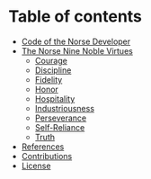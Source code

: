 # Table of contents

- [Code of the Norse Developer][chapter-intro]
- [The Norse Nine Noble Virtues][chapter-virtues]
    - [Courage][chapter-courage]
    - [Discipline][chapter-discipline]
    - [Fidelity][chapter-fidelity]
    - [Honor][chapter-honor]
    - [Hospitality][chapter-hospitality]
    - [Industriousness][chapter-industriousness]
    - [Perseverance][chapter-perseverance]
    - [Self-Reliance][chapter-self-reliance]
    - [Truth][chapter-truth]
- [References][chapter-references]
- [Contributions][chapter-contributions]
- [License][chapter-license]


[chapter-intro]: README.md
[chapter-virtues]: content/virtues.md
[chapter-courage]: content/virtues/courage.md
[chapter-discipline]: content/virtues/discipline.md
[chapter-fidelity]: content/virtues/fidelity.md
[chapter-honor]: content/virtues/honor.md
[chapter-hospitality]: content/virtues/hospitality.md
[chapter-industriousness]: content/virtues/industriousness.md
[chapter-perseverance]: content/virtues/perseverance.md
[chapter-self-reliance]: content/virtues/self-reliance.md
[chapter-truth]: content/virtues/truth.md
[chapter-contributions]: content/contributions.md
[chapter-references]: content/references.md
[chapter-license]: LICENSE.md
